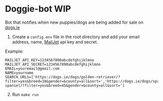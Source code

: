 # Doggie-bot WIP
Bot that notifies when new puppies/dogs are being added for sale on [dogs.ie](https://dogs.ie/)

1. Create a `config.env` file in the root directory and add your email address, name, [MailJet](https://www.mailjet.com/) api key and secret.

Example:
```
MAILJET_API_KEY=1234567890abcdefghijklmno
MAILJET_API_SECRET=1234567890abcdefghijklmno
EMAIL=youremail@gmail.com
NAME=yourname
SEARCH_URLS=['https://dogs.ie/dogs/golden-retriever/?filter=yes&breed=18&gender=&county=all&sort=','https://dogs.ie/dogs/springer-spaniel/?filter=yes&breed=45&gender=&county=all&sort=']
```
2. Run `make run`
